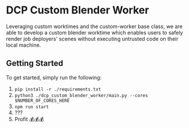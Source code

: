 # DCP Custom Blender Worker

Leveraging custom worktimes and the custom-worker base class, we are able to develop a custom blender worktime which enables users to safely render job deployers' scenes without executing untrusted code on their local machine. 


## Getting Started

To get started, simply run the following:

1. `pip install -r ./requirements.txt`
2. `python3 ./dcp_custom_blender_worker/main.py --cores $NUMBER_OF_CORES_HERE`
3. `npm run start`
4. ???
5. Profit 💰💰💰
